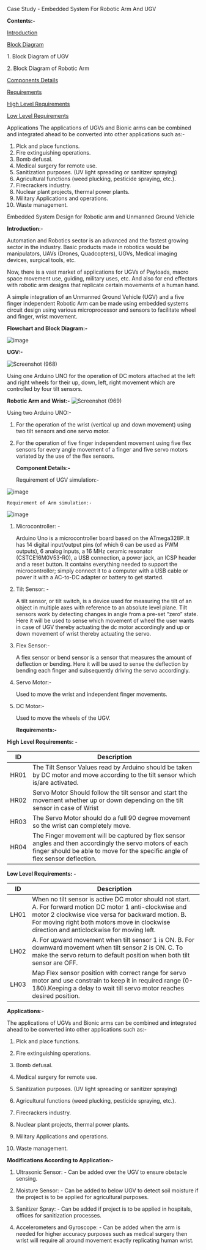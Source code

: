 Case Study - Embedded System For Robotic Arm And UGV

**Contents:-**

[Introduction](#_Toc96252506)

[Block Diagram](#_Toc96252507)

1\. Block Diagram of UGV

2\. Block Diagram of Robotic Arm

[Components Details](#_Toc96252509)

[Requirements](#_Toc96252514)

[High Level Requirements](#_Toc96252515)

[Low Level Requirements](#_Toc96252516)

Applications
The applications of UGVs and Bionic arms can be combined and integrated ahead to be converted into other applications such as:-
 1) Pick and place functions.
2) Fire extinguishing operations.
3) Bomb defusal.
4) Medical surgery for remote use.
5) Sanitization purposes. (UV light spreading or sanitizer spraying)
6) Agricultural functions (weed plucking, pesticide spraying, etc.).
7) Firecrackers industry.
8) Nuclear plant projects, thermal power plants.
9) Military Applications and operations.
10) Waste management.




Embedded System Design for Robotic arm and Unmanned Ground Vehicle

**Introduction**:-

Automation and Robotics sector is an advanced and the fastest growing sector in
the industry. Basic products made in robotics would be manipulators, UAVs
(Drones, Quadcopters), UGVs, Medical imaging devices, surgical tools, etc.

Now, there is a vast market of applications for UGVs of Payloads, macro space
movement use, guiding, military uses, etc. And also for end effectors with
robotic arm designs that replicate certain movements of a human hand.

A simple integration of an Unmanned Ground Vehicle (UGV) and a five finger
independent Robotic Arm can be made using embedded systems circuit design using
various microprocessor and sensors to facilitate wheel and finger, wrist
movement.

**Flowchart and Block Diagram:-**

![image](https://user-images.githubusercontent.com/98812321/154853087-aaf6e6a4-0187-45f9-8f3f-b23dbe8786b5.png)

**UGV:-**

![Screenshot (968)](https://user-images.githubusercontent.com/98812321/154853353-24416dbe-14ec-42d3-be40-dd24aea8ecb0.png)

Using one Arduino UNO for the operation of DC motors attached at the left and
right wheels for their up, down, left, right movement which are controlled by
four tilt sensors.

**Robotic Arm and Wrist:-**
![Screenshot (969)](https://user-images.githubusercontent.com/98812321/154853370-de3f4bb2-7d00-422d-a6f7-9f9b4b400228.png)

Using two Arduino UNO:-

1.  For the operation of the wrist (vertical up and down movement) using two
    tilt sensors and one servo motor.

2.  For the operation of five finger independent movement using five flex
    sensors for every angle movement of a finger and five servo motors variated
    by the use of the flex sensors.

    **Component Details:-**

    Requirement of UGV simulation:-
    

![image](https://user-images.githubusercontent.com/98812321/154853449-76fb8e8b-5120-4203-a4e3-f11c4be46ecf.png)

    Requirement of Arm simulation:-
    

 ![image](https://user-images.githubusercontent.com/98812321/154853460-157c76d4-13c1-4d83-9ac2-d10c0e8d8fe6.png)
1.  Microcontroller: -

    Arduino Uno is a microcontroller board based on the ATmega328P. It has 14
    digital input/output pins (of which 6 can be used as PWM outputs), 6 analog
    inputs, a 16 MHz ceramic resonator (CSTCE16M0V53-R0), a USB connection, a
    power jack, an ICSP header and a reset button. It contains everything needed
    to support the microcontroller; simply connect it to a computer with a USB
    cable or power it with a AC-to-DC adapter or battery to get started.

2.  Tilt Sensor: -

    A tilt sensor, or tilt switch, is a device used for measuring the tilt of an
    object in multiple axes with reference to an absolute level plane. Tilt
    sensors work by detecting changes in angle from a pre-set “zero” state. Here
    it will be used to sense which movement of wheel the user wants in case of
    UGV thereby actuating the dc motor accordingly and up or down movement of
    wrist thereby actuating the servo.

3.  Flex Sensor:-

    A flex sensor or bend sensor is a sensor that measures the amount of
    deflection or bending. Here it will be used to sense the deflection by
    bending each finger and subsequently driving the servo accordingly.

4.  Servo Motor:-

    Used to move the wrist and independent finger movements.

5.  DC Motor:-

    Used to move the wheels of the UGV.

    **Requirements:-**

**High Level Requirements: -**

| ID   | Description                                                                                                                                                                              |
|------|------------------------------------------------------------------------------------------------------------------------------------------------------------------------------------------|
| HR01 | The Tilt Sensor Values read by Arduino should be taken by DC motor and move according to the tilt sensor which is/are activated.                                                         |
| HR02 | Servo Motor Should follow the tilt sensor and start the movement whether up or down depending on the tilt sensor in case of Wrist                                                        |
| HR03 | The Servo Motor should do a full 90 degree movement so the wrist can completely move.                                                                                                    |
| HR04 | The Finger movement will be captured by flex sensor angles and then accordingly the servo motors of each finger should be able to move for the specific angle of flex sensor deflection. |

**Low Level Requirements: -**

| ID   | Description                                                                                                                                                                                                                                                     |
|------|-----------------------------------------------------------------------------------------------------------------------------------------------------------------------------------------------------------------------------------------------------------------|
| LH01 | When no tilt sensor is active DC motor should not start. A. For forward motion DC motor 1 anti-clockwise and motor 2 clockwise vice versa for backward motion. B. For moving right both motors move in clockwise direction and anticlockwise for moving left.   |
| LH02 | A. For upward movement when tilt sensor 1 is ON. B. For downward movement when tilt sensor 2 is ON. C. To make the servo return to default position when both tilt sensor are OFF.                                                                              |
| LH03 | Map Flex sensor position with correct range for servo motor and use constrain to keep it in required range (0-180).Keeping a delay to wait till servo motor reaches desired position.                                                                           |

**Applications**:-

The applications of UGVs and Bionic arms can be combined and integrated ahead to
be converted into other applications such as:-

1) Pick and place functions.

2) Fire extinguishing operations.

3) Bomb defusal.

4) Medical surgery for remote use.

5) Sanitization purposes. (UV light spreading or sanitizer spraying)

6) Agricultural functions (weed plucking, pesticide spraying, etc.).

7) Firecrackers industry.

8) Nuclear plant projects, thermal power plants.

9) Military Applications and operations.

10) Waste management.

**Modifications According to Application:-**

1.  Ultrasonic Sensor: - Can be added over the UGV to ensure obstacle sensing.

2.  Moisture Sensor: - Can be added to below UGV to detect soil moisture if the
    project is to be applied for agricultural purposes.

3.  Sanitizer Spray: - Can be added if project is to be applied in hospitals,
    offices for sanitization processes.

4.  Accelerometers and Gyroscope: - Can be added when the arm is needed for
    higher accuracy purposes such as medical surgery then wrist will require all
    around movement exactly replicating human wrist.
